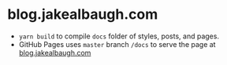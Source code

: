 # blog.jakealbaugh.com

- `yarn build` to compile `docs` folder of styles, posts, and pages.
- GitHub Pages uses `master` branch `/docs` to serve the page at [blog.jakealbaugh.com](http://blog.jakealbaugh.com/)
